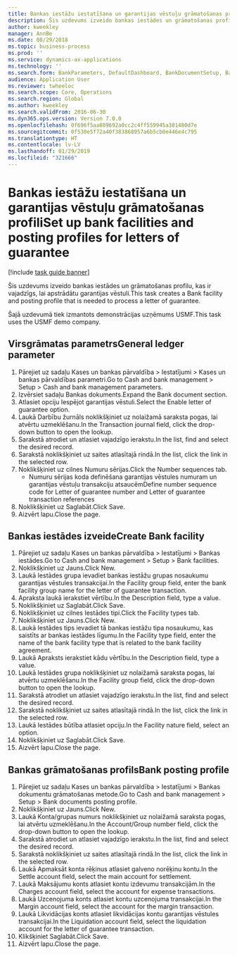 ```yaml
---
title: Bankas iestāžu iestatīšana un garantijas vēstuļu grāmatošanas profili
description: Šis uzdevums izveido bankas iestādes un grāmatošanas profilu, kas ir vajadzīgs, lai apstrādātu garantijas vēstuli.
author: kweekley
manager: AnnBe
ms.date: 08/29/2018
ms.topic: business-process
ms.prod: ''
ms.service: dynamics-ax-applications
ms.technology: ''
ms.search.form: BankParameters, DefaultDashboard, BankDocumentSetup, BankDocumentPosting
audience: Application User
ms.reviewer: twheeloc
ms.search.scope: Core, Operations
ms.search.region: Global
ms.author: kweekley
ms.search.validFrom: 2016-06-30
ms.dyn365.ops.version: Version 7.0.0
ms.openlocfilehash: 0f696f5aa809692a0cc2c4ff559945a301480d7e
ms.sourcegitcommit: 0f530e5f72a40f383868957a6b5cb0e446e4c795
ms.translationtype: HT
ms.contentlocale: lv-LV
ms.lasthandoff: 01/29/2019
ms.locfileid: "321666"
---
```

# <a name="set-up-bank-facilities-and-posting-profiles-for-letters-of-guarantee"></a><span data-ttu-id="a30e3-103">Bankas iestāžu iestatīšana un garantijas vēstuļu grāmatošanas profili</span><span class="sxs-lookup"><span data-stu-id="a30e3-103">Set up bank facilities and posting profiles for letters of guarantee</span></span>

[!include [task guide banner](../../includes/task-guide-banner.md)]

<span data-ttu-id="a30e3-104">Šis uzdevums izveido bankas iestādes un grāmatošanas profilu, kas ir vajadzīgs, lai apstrādātu garantijas vēstuli.</span><span class="sxs-lookup"><span data-stu-id="a30e3-104">This task creates a Bank facility and posting profile that is needed to process a letter of guarantee.</span></span>



<span data-ttu-id="a30e3-105">Šajā uzdevumā tiek izmantots demonstrācijas uzņēmums USMF.</span><span class="sxs-lookup"><span data-stu-id="a30e3-105">This task uses the USMF demo company.</span></span> 




## <a name="general-ledger-parameter"></a><span data-ttu-id="a30e3-106">Virsgrāmatas parametrs</span><span class="sxs-lookup"><span data-stu-id="a30e3-106">General ledger parameter</span></span>
1. <span data-ttu-id="a30e3-107">Pārejiet uz sadaļu Kases un bankas pārvaldība > Iestatījumi > Kases un bankas pārvaldības parametri.</span><span class="sxs-lookup"><span data-stu-id="a30e3-107">Go to Cash and bank management > Setup > Cash and bank management parameters.</span></span>
2. <span data-ttu-id="a30e3-108">Izvērsiet sadaļu Bankas dokuments.</span><span class="sxs-lookup"><span data-stu-id="a30e3-108">Expand the Bank document section.</span></span>
3. <span data-ttu-id="a30e3-109">Atlasiet opciju Iespējot garantijas vēstuli.</span><span class="sxs-lookup"><span data-stu-id="a30e3-109">Select the Enable letter of guarantee option.</span></span>
4. <span data-ttu-id="a30e3-110">Laukā Darbību žurnāls noklikšķiniet uz nolaižamā saraksta pogas, lai atvērtu uzmeklēšanu.</span><span class="sxs-lookup"><span data-stu-id="a30e3-110">In the Transaction journal field, click the drop-down button to open the lookup.</span></span>
5. <span data-ttu-id="a30e3-111">Sarakstā atrodiet un atlasiet vajadzīgo ierakstu.</span><span class="sxs-lookup"><span data-stu-id="a30e3-111">In the list, find and select the desired record.</span></span>
6. <span data-ttu-id="a30e3-112">Sarakstā noklikšķiniet uz saites atlasītajā rindā.</span><span class="sxs-lookup"><span data-stu-id="a30e3-112">In the list, click the link in the selected row.</span></span>
7. <span data-ttu-id="a30e3-113">Noklikšķiniet uz cilnes Numuru sērijas.</span><span class="sxs-lookup"><span data-stu-id="a30e3-113">Click the Number sequences tab.</span></span>
    * <span data-ttu-id="a30e3-114">Numuru sērijas koda definēšana garantijas vēstules numuram un garantijas vēstuļu transakciju atsaucēm</span><span class="sxs-lookup"><span data-stu-id="a30e3-114">Define number sequence code for Letter of guarantee number and Letter of guarantee transaction references</span></span>  
8. <span data-ttu-id="a30e3-115">Noklikšķiniet uz Saglabāt.</span><span class="sxs-lookup"><span data-stu-id="a30e3-115">Click Save.</span></span>
9. <span data-ttu-id="a30e3-116">Aizvērt lapu.</span><span class="sxs-lookup"><span data-stu-id="a30e3-116">Close the page.</span></span>

## <a name="create-bank-facility"></a><span data-ttu-id="a30e3-117">Bankas iestādes izveide</span><span class="sxs-lookup"><span data-stu-id="a30e3-117">Create Bank facility</span></span>
1. <span data-ttu-id="a30e3-118">Pārejiet uz sadaļu Kases un bankas pārvaldība > Iestatījumi > Bankas iestādes.</span><span class="sxs-lookup"><span data-stu-id="a30e3-118">Go to Cash and bank management > Setup > Bank facilities.</span></span>
2. <span data-ttu-id="a30e3-119">Noklikšķiniet uz Jauns.</span><span class="sxs-lookup"><span data-stu-id="a30e3-119">Click New.</span></span>
3. <span data-ttu-id="a30e3-120">Laukā Iestādes grupa ievadiet bankas iestāžu grupas nosaukumu garantijas vēstules transakcijai.</span><span class="sxs-lookup"><span data-stu-id="a30e3-120">In the Facility group field, enter the bank facility group name for the letter of guarantee transaction.</span></span>
4. <span data-ttu-id="a30e3-121">Apraksta laukā ierakstiet vērtību.</span><span class="sxs-lookup"><span data-stu-id="a30e3-121">In the Description field, type a value.</span></span>
5. <span data-ttu-id="a30e3-122">Noklikšķiniet uz Saglabāt.</span><span class="sxs-lookup"><span data-stu-id="a30e3-122">Click Save.</span></span>
6. <span data-ttu-id="a30e3-123">Noklikšķiniet uz cilnes Iestādes tipi.</span><span class="sxs-lookup"><span data-stu-id="a30e3-123">Click the Facility types tab.</span></span>
7. <span data-ttu-id="a30e3-124">Noklikšķiniet uz Jauns.</span><span class="sxs-lookup"><span data-stu-id="a30e3-124">Click New.</span></span>
8. <span data-ttu-id="a30e3-125">Laukā Iestādes tips ievadiet tā bankas iestāžu tipa nosaukumu, kas saistīts ar bankas iestādes līgumu.</span><span class="sxs-lookup"><span data-stu-id="a30e3-125">In the Facility type field, enter the name of the bank facility type that is related to the bank facility agreement.</span></span>
9. <span data-ttu-id="a30e3-126">Laukā Apraksts ierakstiet kādu vērtību.</span><span class="sxs-lookup"><span data-stu-id="a30e3-126">In the Description field, type a value.</span></span>
10. <span data-ttu-id="a30e3-127">Laukā Iestādes grupa noklikšķiniet uz nolaižamā saraksta pogas, lai atvērtu uzmeklēšanu.</span><span class="sxs-lookup"><span data-stu-id="a30e3-127">In the Facility group field, click the drop-down button to open the lookup.</span></span>
11. <span data-ttu-id="a30e3-128">Sarakstā atrodiet un atlasiet vajadzīgo ierakstu.</span><span class="sxs-lookup"><span data-stu-id="a30e3-128">In the list, find and select the desired record.</span></span>
12. <span data-ttu-id="a30e3-129">Sarakstā noklikšķiniet uz saites atlasītajā rindā.</span><span class="sxs-lookup"><span data-stu-id="a30e3-129">In the list, click the link in the selected row.</span></span>
13. <span data-ttu-id="a30e3-130">Laukā Iestādes būtība atlasiet opciju.</span><span class="sxs-lookup"><span data-stu-id="a30e3-130">In the Facility nature field, select an option.</span></span>
14. <span data-ttu-id="a30e3-131">Noklikšķiniet uz Saglabāt.</span><span class="sxs-lookup"><span data-stu-id="a30e3-131">Click Save.</span></span>
15. <span data-ttu-id="a30e3-132">Aizvērt lapu.</span><span class="sxs-lookup"><span data-stu-id="a30e3-132">Close the page.</span></span>

## <a name="bank-posting-profile"></a><span data-ttu-id="a30e3-133">Bankas grāmatošanas profils</span><span class="sxs-lookup"><span data-stu-id="a30e3-133">Bank posting profile</span></span>
1. <span data-ttu-id="a30e3-134">Pārejiet uz sadaļu Kases un bankas pārvaldība > Iestatījumi > Bankas dokumentu grāmatošanas metode.</span><span class="sxs-lookup"><span data-stu-id="a30e3-134">Go to Cash and bank management > Setup > Bank documents posting profile.</span></span>
2. <span data-ttu-id="a30e3-135">Noklikšķiniet uz Jauns.</span><span class="sxs-lookup"><span data-stu-id="a30e3-135">Click New.</span></span>
3. <span data-ttu-id="a30e3-136">Laukā Konta/grupas numurs noklikšķiniet uz nolaižamā saraksta pogas, lai atvērtu uzmeklēšanu.</span><span class="sxs-lookup"><span data-stu-id="a30e3-136">In the Account/Group number field, click the drop-down button to open the lookup.</span></span>
4. <span data-ttu-id="a30e3-137">Sarakstā atrodiet un atlasiet vajadzīgo ierakstu.</span><span class="sxs-lookup"><span data-stu-id="a30e3-137">In the list, find and select the desired record.</span></span>
5. <span data-ttu-id="a30e3-138">Sarakstā noklikšķiniet uz saites atlasītajā rindā.</span><span class="sxs-lookup"><span data-stu-id="a30e3-138">In the list, click the link in the selected row.</span></span>
6. <span data-ttu-id="a30e3-139">Laukā Apmaksāt konta rēķinus atlasiet galveno norēķinu kontu.</span><span class="sxs-lookup"><span data-stu-id="a30e3-139">In the Settle account field, select the main account for settlement.</span></span>
7. <span data-ttu-id="a30e3-140">Laukā Maksājumu konts atlasiet kontu izdevumu transakcijām.</span><span class="sxs-lookup"><span data-stu-id="a30e3-140">In the Charges account field, select the account for expense transactions.</span></span>
8. <span data-ttu-id="a30e3-141">Laukā Uzcenojuma konts atlasiet kontu uzcenojuma transakcijai.</span><span class="sxs-lookup"><span data-stu-id="a30e3-141">In the Margin account field, select the account for the margin transaction.</span></span>
9. <span data-ttu-id="a30e3-142">Laukā Likvidācijas konts atlasiet likvidācijas kontu garantijas vēstules transakcijai.</span><span class="sxs-lookup"><span data-stu-id="a30e3-142">In the Liquidation account field, select the liquidation account for the letter of guarantee transaction.</span></span> 
10. <span data-ttu-id="a30e3-143">Klikšķiniet Saglabāt.</span><span class="sxs-lookup"><span data-stu-id="a30e3-143">Click Save.</span></span>
11. <span data-ttu-id="a30e3-144">Aizvērt lapu.</span><span class="sxs-lookup"><span data-stu-id="a30e3-144">Close the page.</span></span>

